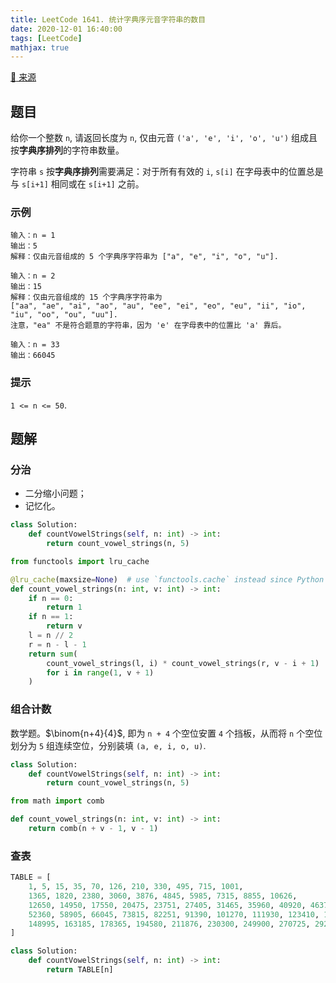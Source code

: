 ```yaml
---
title: LeetCode 1641. 统计字典序元音字符串的数目
date: 2020-12-01 16:40:00
tags: [LeetCode]
mathjax: true
---
```


[:link: 来源](https://leetcode-cn.com/problems/count-sorted-vowel-strings/)

## 题目

给你一个整数 `n`, 请返回长度为 `n`, 仅由元音 `('a', 'e', 'i', 'o', 'u')` 组成且按**字典序排列**的字符串数量。

字符串 `s` 按**字典序排列**需要满足：对于所有有效的 `i`, `s[i]` 在字母表中的位置总是与 `s[i+1]` 相同或在 `s[i+1]` 之前。

### 示例

```raw
输入：n = 1
输出：5
解释：仅由元音组成的 5 个字典序字符串为 ["a", "e", "i", "o", "u"].
```

```raw
输入：n = 2
输出：15
解释：仅由元音组成的 15 个字典序字符串为
["aa", "ae", "ai", "ao", "au", "ee", "ei", "eo", "eu", "ii", "io", "iu", "oo", "ou", "uu"].
注意，"ea" 不是符合题意的字符串，因为 'e' 在字母表中的位置比 'a' 靠后。
```

```raw
输入：n = 33
输出：66045
```

### 提示

`1 <= n <= 50`.

<!-- more -->

## 题解

### 分治

- 二分缩小问题；
- 记忆化。

```python
class Solution:
    def countVowelStrings(self, n: int) -> int:
        return count_vowel_strings(n, 5)

from functools import lru_cache

@lru_cache(maxsize=None)  # use `functools.cache` instead since Python 3.9
def count_vowel_strings(n: int, v: int) -> int:
    if n == 0:
        return 1
    if n == 1:
        return v
    l = n // 2
    r = n - l - 1
    return sum(
        count_vowel_strings(l, i) * count_vowel_strings(r, v - i + 1)
        for i in range(1, v + 1)
    )
```

### 组合计数

数学题。$\binom{n+4}{4}$, 即为 `n + 4` 个空位安置 `4` 个挡板，从而将 `n` 个空位划分为 `5` 组连续空位，分别装填 `(a, e, i, o, u)`.

```python
class Solution:
    def countVowelStrings(self, n: int) -> int:
        return count_vowel_strings(n, 5)

from math import comb

def count_vowel_strings(n: int, v: int) -> int:
    return comb(n + v - 1, v - 1)
```

### 查表

```python
TABLE = [
    1, 5, 15, 35, 70, 126, 210, 330, 495, 715, 1001,
    1365, 1820, 2380, 3060, 3876, 4845, 5985, 7315, 8855, 10626,
    12650, 14950, 17550, 20475, 23751, 27405, 31465, 35960, 40920, 46376,
    52360, 58905, 66045, 73815, 82251, 91390, 101270, 111930, 123410, 135751,
    148995, 163185, 178365, 194580, 211876, 230300, 249900, 270725, 292825, 316251
]

class Solution:
    def countVowelStrings(self, n: int) -> int:
        return TABLE[n]
```
